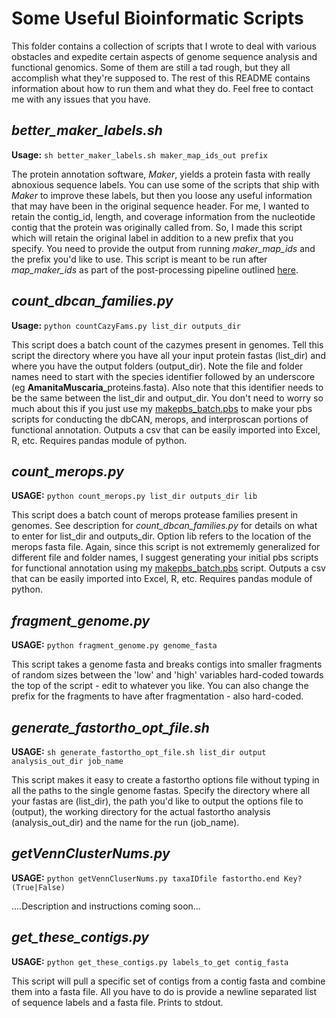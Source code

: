 # Some Useful Bioinformatic Scripts

This folder contains a collection of scripts that I wrote to deal with various obstacles and expedite certain aspects of genome sequence analysis and functional genomics. Some of them are still a tad rough, but they all accomplish what they're supposed to. The rest of this README contains information about how to run them and what they do. Feel free to contact me with any issues that you have.

## *better\_maker\_labels.sh*

**Usage:** `sh better_maker_labels.sh maker_map_ids_out prefix`

The protein annotation software, *Maker*, yields a protein fasta with really abnoxious sequence labels. You can use some of the scripts that ship with *Maker* to improve these labels, but then you loose any useful information that may have been in the original sequence header. For me, I wanted to retain the contig\_id, length, and coverage information from the nucleotide contig that the protein was originally called from. So, I made this script which will retain the original label in
addition to a new prefix that you specify. 
You need to provide the output from running *maker_map_ids* and the prefix you'd like to use. This script is meant to be run after *map_maker_ids* as part of the post-processing pipeline outlined [here](https://github.com/Michigan-Mycology/Lab-Code-and-Hacks/blob/master/Maker_pipeline/Maker_workflow_flux.txt).

## *count\_dbcan\_families.py*

**Usage:** `python countCazyFams.py list_dir outputs_dir`

This script does a batch count of the cazymes present in genomes. Tell this script the directory where you have all your input protein fastas (list\_dir) and where you have the output folders (output\_dir). Note the file and folder names need to start with the species identifier followed by an underscore (eg **AmanitaMuscaria\_**&#8203;proteins.fasta). Also note that this identifier needs to be the same between the list\_dir and output\_dir. You don't need to worry so much about
this if you just use my [makepbs\_batch.pbs](https://github.com/Michigan-Mycology/Lab-Code-and-Hacks/blob/master/some_useful_scripts/makepbs_batch.sh) to make your pbs scripts for conducting the dbCAN, merops, and interproscan portions of functional annotation. Outputs a csv that can be easily imported into Excel, R, etc. Requires pandas module of python.


## *count\_merops.py*

**USAGE:** `python count_merops.py list_dir outputs_dir lib`

This script does a batch count of merops protease families present in genomes. See description for *count_dbcan_families.py* for details on what to enter for list\_dir and outputs\_dir. Option lib refers to the location of the merops fasta file. Again, since this script is not extrememly generalized for different file and folder names, I suggest generating your initial pbs scripts for functional annotation using my
[makepbs\_batch.pbs](https://github.com/Michigan-Mycology/Lab-Code-and-Hacks/blob/master/some_useful_scripts/makepbs_batch.sh) script. Outputs a csv that can be easily imported into Excel, R, etc. Requires pandas module of python.

## *fragment_genome.py*

**USAGE:** `python fragment_genome.py genome_fasta`

This script takes a genome fasta and breaks contigs into smaller fragments of random sizes between the 'low' and 'high' variables hard-coded towards the top of the script - edit to whatever you like. You can also change the prefix for the fragments to have after fragmentation - also hard-coded.

## *generate_fastortho_opt_file.sh*

**USAGE:** `sh generate_fastortho_opt_file.sh list_dir output analysis_out_dir job_name`

This script makes it easy to create a fastortho options file without typing in all the paths to the single genome fastas. Specify the directory where all your fastas are (list\_dir), the path you'd like to output the options file to (output), the working directory for the actual fastortho analysis (analysis\_out\_dir) and the name for the run (job\_name).

## *getVennClusterNums.py*

**USAGE:** `python getVennCluserNums.py taxaIDfile fastortho.end Key?(True|False)`

....Description and instructions coming soon...

## *get_these_contigs.py*

**USAGE:** `python get_these_contigs.py labels_to_get contig_fasta`

This script will pull a specific set of contigs from a contig fasta and combine them into a fasta file. All you have to do is provide a newline separated list of sequence labels and a fasta file. Prints to stdout.

